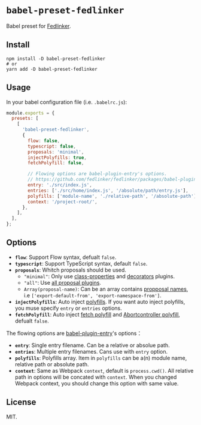 # `babel-preset-fedlinker`

Babel preset for [Fedlinker](https://fedlinker.com/).

## Install

```shell
npm install -D babel-preset-fedlinker
# or
yarn add -D babel-preset-fedlinker
```

## Usage

In your babel configuration file (i.e. `.babelrc.js`):

```js
module.exports = {
  presets: [
    [
      'babel-preset-fedlinker',
      {
        flow: false,
        typescript: false,
        proposals: 'minimal',
        injectPolyfills: true,
        fetchPolyfill: false,

        // Flowing options are babel-plugin-entry's options.
        // https://github.com/fedlinker/fedlinker/packages/babel-plugin-entry/README.md
        entry: './src/index.js',
        entries: ['./src/home/index.js', '/absolute/path/entry.js'],
        polyfills: ['module-name', './relative-path', '/absolute-path'],
        context: '/project-root/',
      },
    ],
  ],
};
```

## Options

- **`flow`**: Support Flow syntax, defualt `false`.
- **`typescript`**: Support TypeScript syntax, default `false`.
- **`proposals`**: Whitch proposals should be used.
  - `"minimal"`: Only use [class-properties](https://babeljs.io/docs/en/babel-plugin-proposal-class-properties) and [decorators](https://babeljs.io/docs/en/babel-plugin-proposal-decorators) plugins.
  - `"all"`: Use [all proposal plugins](https://babeljs.io/docs/en/plugins#experimental).
  - `Array(proposal-name)`: Can be an array contains [propposal names](https://babeljs.io/docs/en/plugins#experimental), i.e `['export-default-from', 'export-namespace-from']`.
- **`injectPolyfills`**: Auto inject [polyfills](https://reactjs.org/docs/javascript-environment-requirements.html). If you want auto inject polyfills, you muse specify `entry` or `entries` options.
- **`fetchPolyfill`**: Auto inject [fetch polyfill](https://github.com/github/fetch) and [Abortcontroller polyfill](https://github.com/mo/abortcontroller-polyfill), defualt `false`.

The flowing options are [babel-plugin-entry](https://github.com/fedlinker/fedlinker/packages/babel-plugin-entry/README.md)'s options：

- **`entry`**: Single entry filename. Can be a relative or absolue path.
- **`entries`**: Multiple entry filenames. Cans use with `entry` option.
- **`polyfills`**: Polyfills array. Item in `polyfills` can be a(n) module name, relative path or absolute path.
- **`context`**: Same as Webpack `context`, default is `process.cwd()`. All relative path in options will be concated with `context`. When you changed Webpack context, you should change this option with same value.

## License

MIT.
